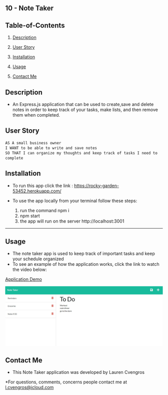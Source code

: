 ## 10 - Note Taker

    

## Table-of-Contents

1. [Description](#description)

2. [User Story](#user-story)

3. [Installation](#installation)

4. [Usage](#usage)

5. [Contact Me](#contact-me)

    

## Description

* An Express.js application that can be used to create,save and delete notes in order to keep track of your tasks, make lists, and then remove them when completed.



## User Story

```
AS A small business owner
I WANT to be able to write and save notes
SO THAT I can organize my thoughts and keep track of tasks I need to complete
```



## Installation 

* To run this app click the link : https://rocky-garden-53452.herokuapp.com/

* To use the app locally from your terminal follow these steps:
    1. run the command npm i 
    2. npm start
    3. the app will run on the server http://localhost:3001 


---


## Usage

* The note taker app is used to keep track of important tasks and keep your schedule organized
* To see an example of how the application works, click the link to watch the video below:


[Application Demo](./images/note_taker_walkthrough.webm "Video walkthrough demoing use of the note taker app" )


![Note Taker screenshot](./images/screenshot_note_taker.jpg  "Screenshot of the main apge of the app" )




## Contact Me

* This Note Taker application was developed by Lauren Cvengros

*For questions, comments, concerns people contact me at l.cvengros@icloud.com
